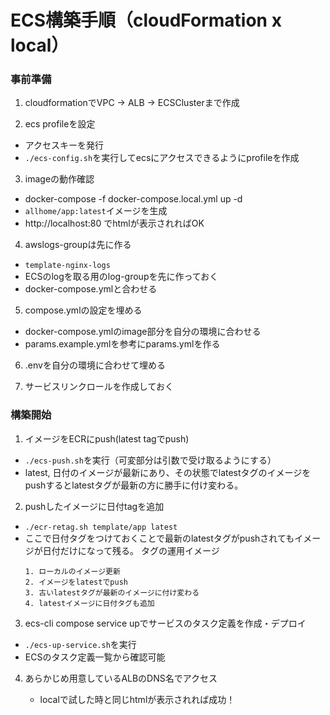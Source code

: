 # ECS構築手順（cloudFormation x local）

### 事前準備
1. cloudformationでVPC -> ALB -> ECSClusterまで作成

2. ecs profileを設定
  - アクセスキーを発行
  - `./ecs-config.sh`を実行してecsにアクセスできるようにprofileを作成

3. imageの動作確認
  - docker-compose -f docker-compose.local.yml up -d
  - `allhome/app:latest`イメージを生成
  - http://localhost:80 でhtmlが表示されればOK

4. awslogs-groupは先に作る
  - `template-nginx-logs`
  - ECSのlogを取る用のlog-groupを先に作っておく
  - docker-compose.ymlと合わせる

5. compose.ymlの設定を埋める
  - docker-compose.ymlのimage部分を自分の環境に合わせる
  - params.example.ymlを参考にparams.ymlを作る

6. .envを自分の環境に合わせて埋める

7. サービスリンクロールを作成しておく

### 構築開始

1. イメージをECRにpush(latest tagでpush)
  - `./ecs-push.sh`を実行（可変部分は引数で受け取るようにする）
  - latest, 日付のイメージが最新にあり、その状態でlatestタグのイメージをpushするとlatestタグが最新の方に勝手に付け変わる。

2. pushしたイメージに日付tagを追加
  - `./ecr-retag.sh template/app latest`
  - ここで日付タグをつけておくことで最新のlatestタグがpushされてもイメージが日付だけになって残る。
    タグの運用イメージ
    ```
    1. ローカルのイメージ更新
    2. イメージをlatestでpush
    3. 古いlatestタグが最新のイメージに付け変わる
    4. latestイメージに日付タグも追加
    ```

3. ecs-cli compose service upでサービスのタスク定義を作成・デプロイ
  - `./ecs-up-service.sh`を実行
  - ECSのタスク定義一覧から確認可能

4. あらかじめ用意しているALBのDNS名でアクセス
   
   - localで試した時と同じhtmlが表示されれば成功！
